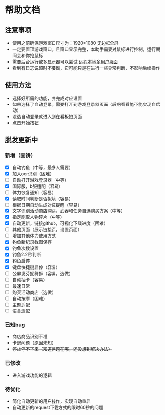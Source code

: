 # 帮助文档
## 注意事项
* 使用之前确保游戏窗口尺寸为：1920*1080 无边框全屏
* 一定要置顶游戏窗口，且窗口显示完整，本助手需要对鼠标进行控制，运行期间会和你抢鼠标
* 需要后台运行或多显示器可以尝试 [远程本地多用户桌面](https://www.bilibili.com/read/cv24286313/)
* 看到有日志说超时不要慌，它可能只是在进行一些异常判断，不影响后续操作
## 使用方法
* 选择好所需的功能，并完成对应设置
* 如果选择了自动登录，需要打开到游戏登录器页面（后期看看能不能实现自启动）
* 没选自动登录就进入到在看板娘页面
* 点击开始按钮
## 脱发更新中
### 新增（画饼）
* [X] 自动钓鱼（中等，最多人需要）
* [X] 加入ocr识别（困难）
* [ ] 自动打开游戏登录器（中等）
* [X] 国际服，b服适配（容易）
* [ ] 体力恢复通知（容易）
* [X] 读取时间判断是否拟境（容易）
* [ ] 根据日期自动生成对应提醒（容易）
* [X] 文字识别活动商店购买，武器和任务自选购买方案（中等）
* [X] 指定刷取人物碎片（中等）
* [X] 自动更新，链接github，可视化下载进度（困难）
* [ ] 其他页面（展示链接页，设置页面）
* [ ] 增加其他体力使用方式
* [X] 钓鱼新纪录截图保存
* [X] 钓鱼次数设置
* [X] 钓鱼2.2秒判断
* [X] 钓鱼启停
* [X] 键盘快捷键启停（容易）
* [ ] 公屏发芬妮舞狮（容易，选做）
* [ ] 自动抽卡（容易）
* [ ] 最速日常
* [ ] 购买活动商店（选做）
* [ ] 自动按摩（困难）
* [ ] 主题适配
* [ ] 语言适配
### 已知bug
* 商店商品识别不准
* 卡退问题（原因未知）
* ~~停止停不下来（知道问题在哪，还没想到解决办法）~~
### 已修改
* 进入游戏功能的逻辑
### 待优化
* 简化自动更新的用户操作，实现自动重启
* 自动更新的request下载方式的限时60秒的问题